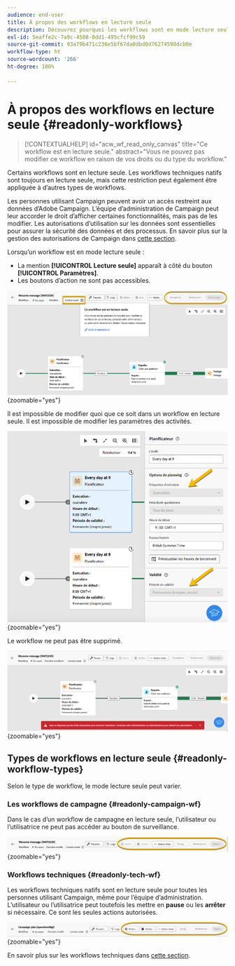 ```yaml
---
audience: end-user
title: À propos des workflows en lecture seule
description: Découvrez pourquoi les workflows sont en mode lecture seule.
exl-id: 5eaffe2c-7a9c-4508-8dd1-495cfcf99c59
source-git-commit: 93a79b471c236e5bf67da0dbd0d76274598dcb0e
workflow-type: ht
source-wordcount: '266'
ht-degree: 100%

---
```


# À propos des workflows en lecture seule {#readonly-workflows}

>[!CONTEXTUALHELP]
>id="acw_wf_read_only_canvas"
>title="Ce workflow est en lecture seule."
>abstract="Vous ne pouvez pas modifier ce workflow en raison de vos droits ou du type du workflow."

Certains workflows sont en lecture seule. Les workflows techniques natifs sont toujours en lecture seule, mais cette restriction peut également être appliquée à d’autres types de workflows.

Les personnes utilisant Campaign peuvent avoir un accès restreint aux données d’Adobe Campaign. L’équipe d’administration de Campaign peut leur accorder le droit d’afficher certaines fonctionnalités, mais pas de les modifier. Les autorisations d’utilisation sur les données sont essentielles pour assurer la sécurité des données et des processus. En savoir plus sur la gestion des autorisations de Campaign dans [cette section](../get-started/permissions.md).

Lorsqu’un workflow est en mode lecture seule :

* La mention **[!UICONTROL Lecture seule]** apparaît à côté du bouton **[!UICONTROL Paramètres]**.
* Les boutons d’action ne sont pas accessibles.

![Interface de workflow en lecture seule affichant le bouton des paramètres et les boutons d’action désactivés.](assets/readonly-workflow.png){zoomable="yes"}

Il est impossible de modifier quoi que ce soit dans un workflow en lecture seule. Il est impossible de modifier les paramètres des activités.

![Interface du planificateur en mode lecture seule, affichant les options de paramètres désactivés.](assets/scheduler-readonly.png){zoomable="yes"}

Le workflow ne peut pas être supprimé.

![Interface affichant des droits restreints pour la suppression de workflows.](assets/readonly-rights.png){zoomable="yes"}

## Types de workflows en lecture seule {#readonly-workflow-types}

Selon le type de workflow, le mode lecture seule peut varier.

### Les workflows de campagne {#readonly-campaign-wf}

Dans le cas d’un workflow de campagne en lecture seule, l’utilisateur ou l’utilisatrice ne peut pas accéder au bouton de surveillance.

![Interface de workflow d’une campagne en mode lecture seule, affichant les options de surveillance désactivées.](assets/readonly-campaign-workflow.png){zoomable="yes"}

### Workflows techniques {#readonly-tech-wf}

Les workflows techniques natifs sont en lecture seule pour toutes les personnes utilisant Campaign, même pour l’équipe d’administration. L’utilisateur ou l’utilisatrice peut toutefois les mettre en **pause** ou les **arrêter** si nécessaire. Ce sont les seules actions autorisées.

![Interface de workflow technique en mode lecture seule, affichant les options permettant de suspendre ou d’arrêter les workflows.](assets/readonly-technical-workflow.png){zoomable="yes"}

En savoir plus sur les workflows techniques dans [cette section](https://experienceleague.adobe.com/fr/docs/campaign/automation/workflows/introduction/wf-type/technical-workflows).